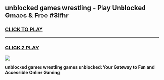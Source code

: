 
## unblocked games wrestling - Play Unblocked Gmaes & Free #3lfhr
<h3>
<a href="https://news.freeplayer.one?title=unblocked_games_wrestling&ref=03M">CLICK TO PLAY</a></h3>
<hr>

<h3>
<a href="https://news.freeplayer.one?title=unblocked_games_wrestling&ref=03M">CLICK 2 PLAY</a>
  
</h3>

<a href="https://news.freeplayer.one?title=unblocked_games_wrestling&ref=03M"><img src="https://clearcache.store/games.png"></a>


**unblocked games wrestling games unblocked: Your Gateway to Fun and Accessible Online Gaming**
